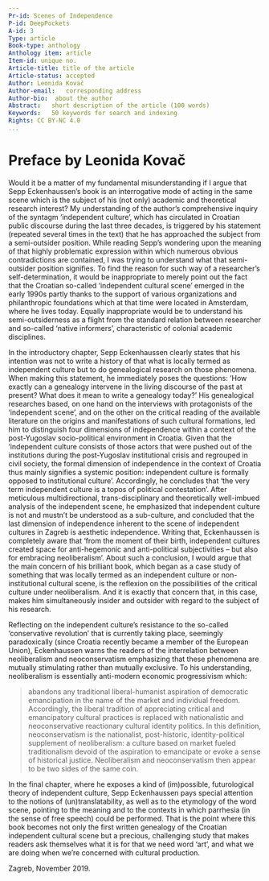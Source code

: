 ```yaml
---
Pr-id: Scenes of Independence
P-id: DeepPockets
A-id: 3
Type: article
Book-type: anthology
Anthology item: article
Item-id: unique no.
Article-title: title of the article
Article-status: accepted
Author: Leonida Kovač
Author-email:   corresponding address
Author-bio:  about the author
Abstract:   short description of the article (100 words)
Keywords:   50 keywords for search and indexing
Rights: CC BY-NC 4.0
...
```



# Preface by Leonida Kovač

Would it be a matter of my fundamental misunderstanding if I argue that Sepp Eckenhaussen’s book is an interrogative mode of acting in the same scene which is the subject of his (not only) academic and theoretical research interest? My understanding of the author’s comprehensive inquiry of the syntagm ‘independent culture’, which has circulated in Croatian public discourse during the last three decades, is triggered by his statement (repeated several times in the text) that he has approached the subject from a semi-outsider position. While reading Sepp’s wondering upon the meaning of that highly problematic expression within which numerous obvious contradictions are contained, I was trying to understand what that semi-outsider position signifies. To find the reason for such way of a researcher’s self-determination, it would be inappropriate to merely point out the fact that the Croatian so-called ‘independent cultural scene’ emerged in the early 1990s partly thanks to the support of various organizations and philanthropic foundations which at that time were located in Amsterdam, where he lives today. Equally inappropriate would be to understand his semi-outsiderness as a flight from the standard relation between researcher and so-called ‘native informers’, characteristic of colonial academic disciplines.

In the introductory chapter, Sepp Eckenhaussen clearly states that his intention was not to write a history of that what is locally termed as independent culture but to do genealogical research on those phenomena. When making this statement, he immediately poses the questions: ‘How exactly can a genealogy intervene in the living discourse of the past at present? What does it mean to write a genealogy today?’ His genealogical researches based, on one hand on the interviews with protagonists of the ‘independent scene’, and on the other on the critical reading of the available literature on the origins and manifestations of such cultural formations, led him to distinguish four dimensions of independence within a context of the post-Yugoslav socio-political environment in Croatia. Given that the ‘independent culture consists of those actors that were pushed out of the institutions during the post-Yugoslav institutional crisis and regrouped in civil society, the formal dimension of independence in the context of Croatia thus mainly signifies a systemic position: independent culture is formally opposed to institutional culture’. Accordingly, he concludes that ‘the very term independent culture is a topos of political contestation’. 
After meticulous multidirectional, trans-disciplinary and theoretically well-imbued analysis of the independent scene, he emphasized that independent culture is not and mustn’t be understood as a sub-culture, and concluded that the last dimension of independence inherent to the scene of independent cultures in Zagreb is aesthetic independence. Writing that, Eckenhaussen is completely aware that ‘from the moment of their birth, independent cultures created space for anti-hegemonic and anti-political subjectivities – but also for embracing neoliberalism’. About such a conclusion, I would argue that the main concern of his brilliant book, which began as a case study of something that was locally termed as an independent culture or non-institutional cultural scene, is the reflexion on the possibilities of the critical culture under neoliberalism. And it is exactly that concern that, in this case, makes him simultaneously insider and outsider with regard to the subject of his research.

Reflecting on the independent culture’s resistance to the so-called ‘conservative revolution’ that is currently taking place, seemingly paradoxically (since Croatia recently became a member of the European Union), Eckenhaussen warns the readers of the interrelation between neoliberalism and neoconservatism emphasizing that these phenomena are mutually stimulating rather than mutually exclusive. To his understanding, neoliberalism is essentially anti-modern economic progressivism which:
> abandons any traditional liberal-humanist aspiration of democratic emancipation in the name of the market and individual freedom. Accordingly, the liberal tradition of appreciating critical and emancipatory cultural practices is replaced with nationalistic and neoconservative reactionary cultural identity politics. In this definition, neoconservatism is the nationalist, post-historic, identity-political supplement of neoliberalism: a culture based on market fueled traditionalism devoid of the aspiration to emancipate or evoke a sense of historical justice. Neoliberalism and neoconservatism then appear to be two sides of the same coin.

In the final chapter, where he exposes a kind of (im)possible, futurological theory of independent culture, Sepp Eckenhaussen pays special attention to the notions of (un)translatability, as well as to the etymology of the word scene, pointing to the meaning and to the contexts in which parrhesia (in the sense of free speech) could be performed. That is the point where this book becomes not only the first written genealogy of the Croatian independent cultural scene but a precious, challenging study that makes readers ask themselves what it is for that we need word ‘art’, and what we are doing when we’re concerned with cultural production. 

Zagreb, November 2019.
